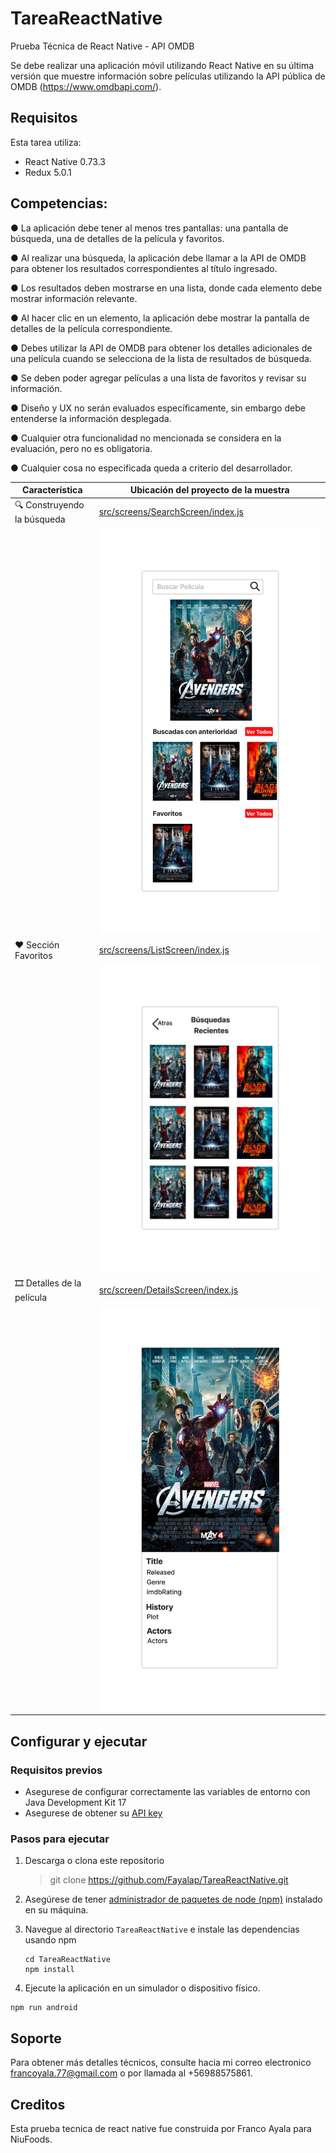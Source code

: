 # TareaReactNative
Prueba Técnica de React Native - API OMDB

Se debe realizar una aplicación móvil utilizando React Native en su última versión que muestre
información sobre películas utilizando la API pública de OMDB (https://www.omdbapi.com/).

## Requisitos

Esta tarea utiliza:

- React Native 0.73.3
- Redux 5.0.1

## Competencias:

● La aplicación debe tener al menos tres pantallas: una pantalla de búsqueda, una de detalles
de la película y favoritos.

● Al realizar una búsqueda, la aplicación debe llamar a la API de OMDB para obtener los
resultados correspondientes al título ingresado.

● Los resultados deben mostrarse en una lista, donde cada elemento debe mostrar información
relevante.

● Al hacer clic en un elemento, la aplicación debe mostrar la pantalla de detalles de la película
correspondiente.

● Debes utilizar la API de OMDB para obtener los detalles adicionales de una película cuando
se selecciona de la lista de resultados de búsqueda.

● Se deben poder agregar películas a una lista de favoritos y revisar su información.

● Diseño y UX no serán evaluados específicamente, sin embargo debe entenderse la
información desplegada.

● Cualquier otra funcionalidad no mencionada se considera en la evaluación, pero no es
obligatoria.

● Cualquier cosa no especificada queda a criterio del desarrollador.

| Característica                   | Ubicación del proyecto de la muestra      |
| -------------------------------- | ----------------------------------------- |
| 🔍 Construyendo la búsqueda        | [src/screens/SearchScreen/index.js](src/screens/SearchScreen/index.js) |
|                                   | ![SearchMockup](./src/assets/mockups/SearchMockup.png)|
| ❤️ Sección Favoritos           | [src/screens/ListScreen/index.js](src/screens/ListScreen/index.js) |
|                                   | ![FavoritesMockup](./src/assets/mockups/FavoritesMockup.png)|
| 🎞️ Detalles de la película           | [src/screen/DetailsScreen/index.js](src/screen/DetailsScreen/index.js) |
|                                   | ![DetailsMockup](./src/assets/mockups/DetailsMockup.png)|



## Configurar y ejecutar

### Requisitos previos
- Asegurese de configurar correctamente las variables de entorno con Java Development Kit 17
- Asegurese de obtener su [API key](https://www.omdbapi.com/apikey.aspx)

### Pasos para ejecutar
1. Descarga o clona este repositorio
    > git clone https://github.com/Fayalap/TareaReactNative.git

2. Asegúrese de tener [administrador de paquetes de node (npm)](https://docs.npmjs.com/downloading-and-installing-node-js-and-npm) instalado en su máquina.

3. Navegue al directorio `TareaReactNative` e instale las dependencias usando npm

    ```
    cd TareaReactNative
    npm install
    ```

4. Ejecute la aplicación en un simulador o dispositivo físico.

```
npm run android
```


## Soporte

Para obtener más detalles técnicos, consulte hacia mi correo electronico francoyala.77@gmail.com
o por llamada al +56988575861.

## Creditos

Esta prueba tecnica de react native fue construida por Franco Ayala para NiuFoods.
